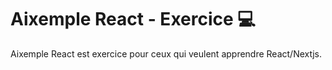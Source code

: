 # Aixemple React - Exercice :computer:

Aixemple React est exercice pour ceux qui veulent apprendre React/Nextjs.
